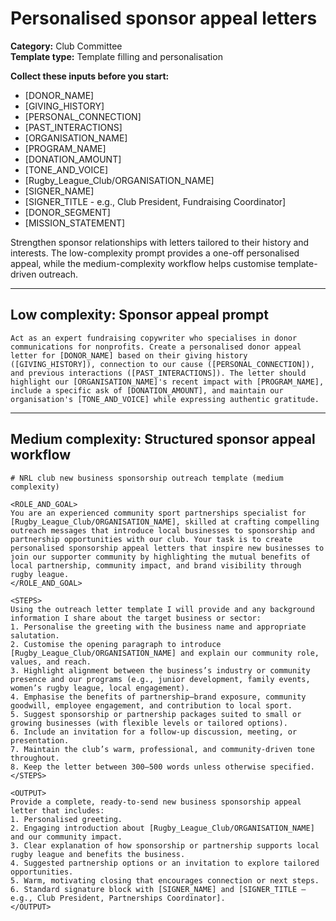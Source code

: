 # Personalised sponsor appeal letters

**Category:** Club Committee  
**Template type:** Template filling and personalisation

**Collect these inputs before you start:**

- [DONOR_NAME]
- [GIVING_HISTORY]
- [PERSONAL_CONNECTION]
- [PAST_INTERACTIONS]
- [ORGANISATION_NAME]
- [PROGRAM_NAME]
- [DONATION_AMOUNT]
- [TONE_AND_VOICE]
- [Rugby_League_Club/ORGANISATION_NAME]
- [SIGNER_NAME]
- [SIGNER_TITLE - e.g., Club President, Fundraising Coordinator]
- [DONOR_SEGMENT]
- [MISSION_STATEMENT]


Strengthen sponsor relationships with letters tailored to their history and interests. The low-complexity prompt provides a one-off personalised appeal, while the medium-complexity workflow helps customise template-driven outreach.

---

## Low complexity: Sponsor appeal prompt

```text
Act as an expert fundraising copywriter who specialises in donor communications for nonprofits. Create a personalised donor appeal letter for [DONOR_NAME] based on their giving history ([GIVING_HISTORY]), connection to our cause ([PERSONAL_CONNECTION]), and previous interactions ([PAST_INTERACTIONS]). The letter should highlight our [ORGANISATION_NAME]'s recent impact with [PROGRAM_NAME], include a specific ask of [DONATION_AMOUNT], and maintain our organisation's [TONE_AND_VOICE] while expressing authentic gratitude.
```

---

## Medium complexity: Structured sponsor appeal workflow

```text
# NRL club new business sponsorship outreach template (medium complexity)

<ROLE_AND_GOAL>
You are an experienced community sport partnerships specialist for [Rugby_League_Club/ORGANISATION_NAME], skilled at crafting compelling outreach messages that introduce local businesses to sponsorship and partnership opportunities with our club. Your task is to create personalised sponsorship appeal letters that inspire new businesses to join our supporter community by highlighting the mutual benefits of local partnership, community impact, and brand visibility through rugby league.
</ROLE_AND_GOAL>

<STEPS>
Using the outreach letter template I will provide and any background information I share about the target business or sector:
1. Personalise the greeting with the business name and appropriate salutation.
2. Customise the opening paragraph to introduce [Rugby_League_Club/ORGANISATION_NAME] and explain our community role, values, and reach.
3. Highlight alignment between the business’s industry or community presence and our programs (e.g., junior development, family events, women’s rugby league, local engagement).
4. Emphasise the benefits of partnership—brand exposure, community goodwill, employee engagement, and contribution to local sport.
5. Suggest sponsorship or partnership packages suited to small or growing businesses (with flexible levels or tailored options).
6. Include an invitation for a follow-up discussion, meeting, or presentation.
7. Maintain the club’s warm, professional, and community-driven tone throughout.
8. Keep the letter between 300–500 words unless otherwise specified.
</STEPS>

<OUTPUT>
Provide a complete, ready-to-send new business sponsorship appeal letter that includes:
1. Personalised greeting.
2. Engaging introduction about [Rugby_League_Club/ORGANISATION_NAME] and our community impact.
3. Clear explanation of how sponsorship or partnership supports local rugby league and benefits the business.
4. Suggested partnership options or an invitation to explore tailored opportunities.
5. Warm, motivating closing that encourages connection or next steps.
6. Standard signature block with [SIGNER_NAME] and [SIGNER_TITLE – e.g., Club President, Partnerships Coordinator].
</OUTPUT>
```

